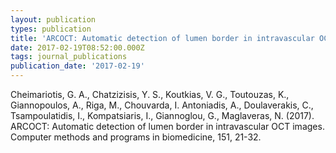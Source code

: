 ```yaml
---
layout: publication
types: publication
title: 'ARCOCT: Automatic detection of lumen border in intravascular OCT images'
date: 2017-02-19T08:52:00.000Z
tags: journal_publications
publication_date: '2017-02-19'
---
```

Cheimariotis, G. A., Chatzizisis, Y. S., Koutkias, V. G., Toutouzas, K., Giannopoulos, A., Riga, M., Chouvarda, I. Antoniadis, A., Doulaverakis, C., Tsampoulatidis, I., Kompatsiaris, I., Giannoglou, G., Maglaveras, N. (2017). ARCOCT: Automatic detection of lumen border in intravascular OCT images. Computer methods and programs in biomedicine, 151, 21-32.
